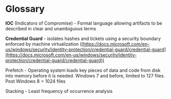 # Glossary

**IOC** (Indicators of Compromise) - Formal language allowing artifacts to be described in clear and unambiguous terms

**Credential Guard** - isolates hashes and tickets using a security boundary enforced by machine virtualization ([https://docs.microsoft.com/en-us/windows/security/identity-protection/credential-guard/credential-guard](https://docs.microsoft.com/en-us/windows/security/identity-protection/credential-guard/credential-guard))

Prefetch - Operating system loads key pieces of data and code from disk into memory before it is needed. Windows 7 and before, limited to 127 files. Post Windows 8 = 1024 files

Stacking - Least frequency of occurrence analysis
